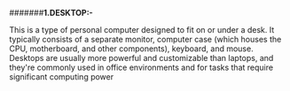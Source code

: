 #######**1.DESKTOP:-**

This is a type of personal computer designed to fit on or under a desk. It typically consists of a separate monitor, computer case (which houses the CPU, motherboard, and other components), keyboard, and mouse. Desktops are usually more powerful and customizable than laptops, and they're commonly used in office environments and for tasks that require significant computing power
